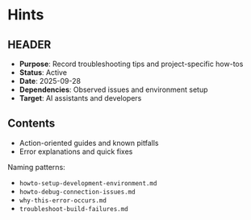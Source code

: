 # Hints

## HEADER
- **Purpose**: Record troubleshooting tips and project-specific how-tos
- **Status**: Active
- **Date**: 2025-09-28
- **Dependencies**: Observed issues and environment setup
- **Target**: AI assistants and developers

## Contents
- Action-oriented guides and known pitfalls
- Error explanations and quick fixes

Naming patterns:
- `howto-setup-development-environment.md`
- `howto-debug-connection-issues.md`
- `why-this-error-occurs.md`
- `troubleshoot-build-failures.md`

